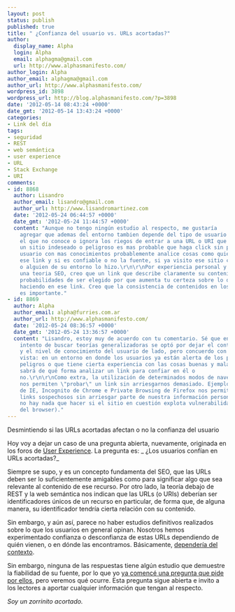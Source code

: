 ```yaml
---
layout: post
status: publish
published: true
title: " ¿Confianza del usuario vs. URLs acortadas?"
author:
  display_name: Alpha
  login: Alpha
  email: alphagma@gmail.com
  url: http://www.alphasmanifesto.com/
author_login: Alpha
author_email: alphagma@gmail.com
author_url: http://www.alphasmanifesto.com/
wordpress_id: 3898
wordpress_url: http://blog.alphasmanifesto.com/?p=3898
date: '2012-05-14 08:43:24 +0000'
date_gmt: '2012-05-14 13:43:24 +0000'
categories:
- Link del día
tags:
- seguridad
- REST
- web semántica
- user experience
- URL
- Stack Exchange
- URI
comments:
- id: 8868
  author: Lisandro
  author_email: lisandro@gmail.com
  author_url: http://www.lisandromartinez.com
  date: '2012-05-24 06:44:57 +0000'
  date_gmt: '2012-05-24 11:44:57 +0000'
  content: "Aunque no tengo ningún estudio al respecto, me gustaría
    agregar que ademas del entorno tambien depende del tipo de usuario y sus conocimientos,
    el que no conoce o ignora los riegos de entrar a una URL o URI que lo lleve a
    un sitio indeseado o peligroso es mas probable que haga click sin pensarlo.\r\n\r\nUn
    usuario con mas conocimientos probablemente analice cosas como quien le mando
    ese link y si es confiable o no la fuente, si ya visito ese sitio con anterioridad
    o alguien de su entorno lo hizo.\r\n\r\nPor experiencia personal y no por apoyar
    una teoria SEO, creo que un link que describe claramente su contenido tiene mas
    probabilidades de ser elegido por que aumenta tu certeza sobre lo que vas a ver
    haciendo en ese link. Creo que la consistencia de contenidos en los sitios y aplicaciones
    es importante."
- id: 8869
  author: Alpha
  author_email: alpha@furries.com.ar
  author_url: http://www.alphasmanifesto.com/
  date: '2012-05-24 08:36:57 +0000'
  date_gmt: '2012-05-24 13:36:57 +0000'
  content: "Lisandro, estoy muy de acuerdo con tu comentario. Sé que en un
    intento de buscar teorías generalizadoras se optó por dejar el contexto
    y el nivel de conocimiento del usuario de lado, pero concuerdo con tu punto de
    vista: en un entorno en donde los usuarios ya están alerta de los posibles
    peligros o que tiene cierta experiencia con las cosas buenas y malas de internet,
    sabrá de qué forma analizar un link para confiar en él o
    no.\r\n\r\nComo extra, la utilización de determinados modos de navegador
    nos permiten \"probar\" un link sin arriesgarnos demasiado. Ejemplos como InPrivate
    de IE, Incognito de Chrome e Private Browsing de Firefox nos permiten visitar
    links sospechosos sin arriesgar parte de nuestra información personal (aunque
    no hay nada que hacer si el sitio en cuestión explota vulnerabilidades
    del browser)."
---
```

Desmintiendo si las URLs acortadas afectan o no la confianza del usuario


Hoy voy a dejar un caso de una pregunta abierta, nuevamente, originada en los foros de <a href="http://ux.stackexchange.com/questions/20541/do-users-trust-shortened-urls">User Experience</a>. La pregunta es: _ ¿Los usuarios confían en URLs acortadas?_

Siempre se supo, y es un concepto fundamenta del SEO, que las URLs deben ser lo suficientemente amigables como para significar algo que sea relevante al contenido de ese recurso. Por otro lado, la teoría debajo de REST y la web semántica nos indican que las URLs (o URIs) deberían ser identificadores únicos de un recurso en particular, de forma que, de alguna manera, su identificador tendría cierta relación con su contenido.

Sin embargo, y aún así, parece no haber estudios definitivos realizados sobre lo que los usuarios en general opinan. Nosotros hemos experimentado confianza o desconfianza de estas URLs dependiendo de quién vienen, o en dónde las encontramos. Básicamente, <a href="http://ux.stackexchange.com/a/20550/8702">dependería del contexto</a>.

Sin embargo, ninguna de las respuestas tiene algún estudio que demuestre la fiabilidad de su fuente, por lo que yo <a href="http://skeptics.stackexchange.com/questions/9439/are-people-reluctant-to-trust-shortened-urls">ya comencé una pregunta que pide por ellos</a>, pero veremos qué ocurre. Esta pregunta sigue abierta e invito a los lectores a aportar cualquier información que tengan al respecto.

_Soy un zorrinito acortado._
